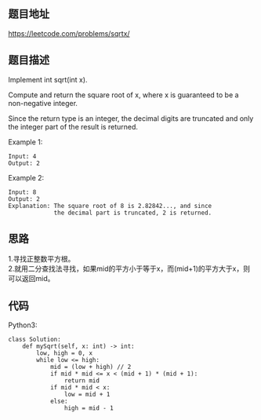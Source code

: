 ## 题目地址
https://leetcode.com/problems/sqrtx/

## 题目描述
Implement int sqrt(int x).

Compute and return the square root of x, where x is guaranteed to be a non-negative integer.

Since the return type is an integer, the decimal digits are truncated and only the integer part of the result is returned.

Example 1:
```
Input: 4
Output: 2
```
Example 2:
```
Input: 8
Output: 2
Explanation: The square root of 8 is 2.82842..., and since 
             the decimal part is truncated, 2 is returned.
```

## 思路
1.寻找正整数平方根。  
2.就用二分查找法寻找，如果mid的平方小于等于x，而(mid+1)的平方大于x，则可以返回mid。    

## 代码
Python3:
```
class Solution:
    def mySqrt(self, x: int) -> int:
        low, high = 0, x
        while low <= high:
            mid = (low + high) // 2
            if mid * mid <= x < (mid + 1) * (mid + 1):
                return mid
            if mid * mid < x:
                low = mid + 1
            else:
                high = mid - 1
```
